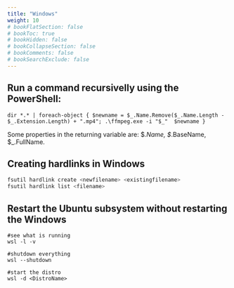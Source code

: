 ```yaml
---
title: "Windows"
weight: 10
# bookFlatSection: false
# bookToc: true
# bookHidden: false
# bookCollapseSection: false
# bookComments: false
# bookSearchExclude: false
---
```


## Run a command recursivelly using the PowerShell:

```
dir *.* | foreach-object { $newname = $_.Name.Remove($_.Name.Length - $_.Extension.Length) + ".mp4"; .\ffmpeg.exe -i "$_"  $newname }

```  
Some properties in the returning variable are: $_.Name, $_.BaseName, $_.FullName.

## Creating hardlinks in Windows

``` bash
fsutil hardlink create <newfilename> <existingfilename>
fsutil hardlink list <filename>
```

## Restart the Ubuntu subsystem without restarting the Windows

```
#see what is running
wsl -l -v

#shutdown everything
wsl --shutdown 

#start the distro
wsl -d <DistroName>
```